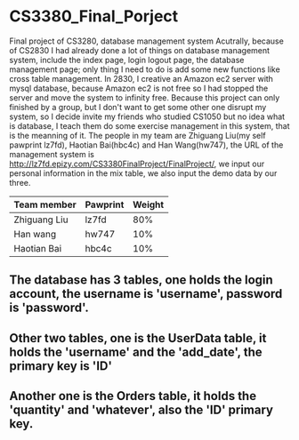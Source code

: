 # CS3380_Final_Porject
Final project of CS3280, database management system
Acutrally, because of CS2830 I had already done a lot of things on database management system, include the index page, login logout page,
the database management page; only thing I need to do is add some new functions like cross table management. In 2830, I creative an
Amazon ec2 server with mysql database, because Amazon ec2 is not free so I had stopped the server and move the system to infinity free.
Because this project can only finished by a group, but I don't want to get some other one disrupt my system, so I decide invite my friends
who studied CS1050 but no idea what is database, I teach them do some exercise management in this system, that is the meanning of it.
The people in my team are Zhiguang Liu(my self pawprint lz7fd), Haotian Bai(hbc4c) and Han Wang(hw747), the URL of the management system
is http://lz7fd.epizy.com/CS3380FinalProject/FinalProject/, we input our personal information in the mix table, we also input the demo 
data by our three.

Team member | Pawprint | Weight
--- | --- | ---
Zhiguang Liu | lz7fd | 80%
Han wang | hw747 | 10%
Haotian Bai | hbc4c | 10%

## The database has 3 tables, one holds the login account, the username is 'username', password is 'password'.
## Other two tables, one is the UserData table, it holds the 'username' and the 'add_date', the primary key is 'ID'
## Another one is the Orders table, it holds the 'quantity' and 'whatever', also the 'ID' primary key.
